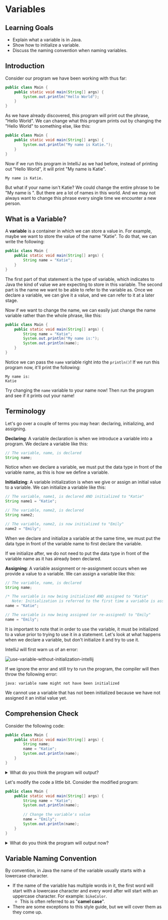 # Variables

## Learning Goals

- Explain what a variable is in Java.
- Show how to initialize a variable.
- Discuss the naming convention when naming variables.

## Introduction

Consider our program we have been working with thus far:

```java
public class Main {
    public static void main(String[] args) {
        System.out.println("Hello World");
    }
}
```

As we have already discovered, this program will print out the phrase,
"Hello World". We can change what this program prints out by changing the
"Hello World" to something else, like this:

```java
public class Main {
    public static void main(String[] args) {
        System.out.println("My name is Katie.");
    }
}
```

Now if we run this program in IntelliJ as we had before, instead of printing
out "Hello World", it will print "My name is Katie".

```text
My name is Katie.
```

But what if your name isn't Katie? We could change the entire phrase to be
"My name is <your name>". But there are a lot of names in this world. And we may
not always want to change this phrase every single time we encounter a new
person.

## What is a Variable?

A **variable** is a container in which we can store a value in. For example,
maybe we want to store the value of the name "Katie". To do that, we can write
the following:

```java
public class Main {
    public static void main(String[] args) {
        String name = "Katie";
    }
}
```

The first part of that statement is the type of variable, which indicates to
Java the kind of value we are expecting to store in this variable. The second
part is the name we want to be able to refer to the variable as. Once we declare
a variable, we can give it a value, and we can refer to it at a later stage.

Now if we want to change the name, we can easily just change the name variable
rather than the whole phrase, like this:

```java
public class Main {
    public static void main(String[] args) {
        String name = "Katie";
        System.out.println("My name is:");
        System.out.println(name);
    }
}
```

Notice we can pass the `name` variable right into the `println()`! If we run
this program now, it'll print the following:

```text
My name is:
Katie
```

Try changing the `name` variable to your name now! Then run the program and see
if it prints out your name!

## Terminology

Let's go over a couple of terms you may hear: declaring, initializing, and
assigning.

**Declaring**: A variable declaration is when we introduce a variable into
a program. We declare a variable like this:

```java
// The variable, name, is declared
String name;
```

Notice when we declare a variable, we must put the data type in front of the
variable name, as this is how we define a variable.

**Initializing**: A variable initialization is when we give or assign an initial
value to a variable. We can initialize a variable like this:

```java
// The variable, name1, is declared AND initialized to "Katie"
String name1 = "Katie";

// The variable, name2, is declared
String name2;

// The variable, name2, is now initialized to "Emily"
name2 = "Emily";
```

When we declare and initialize a variable at the same time, we must put the data
type in front of the variable name to first declare the variable.

If we initialize after, we do not need to put the data type in front of the
variable name as it has already been declared.

**Assigning**: A variable assignment or re-assignment occurs when we provide a
value to a variable. We can assign a variable like this:

```java
// The variable, name, is declared
String name;

/* The variable is now being initialized AND assigned to "Katie"
   Note: Initialization is referred to the first time a variable is assigned a value */     
name = "Katie";

// The variable is now being assigned (or re-assigned) to "Emily"
name = "Emily";
```

It is important to note that in order to use the variable, it must be
initialized to a value prior to trying to use it in a statement. Let's look at
what happens when we declare a variable, but don't initialize it and try to use
it.

IntelliJ will first warn us of an error:

![use-variable-without-initialization-intellij](https://curriculum-content.s3.amazonaws.com/java-mod-1/variables/intellij-use-variable-without-initialization.png)

If we ignore the error and still try to run the program, the compiler will then
throw the following error:

```text
java: variable name might not have been initialized
```

We cannot use a variable that has not been initialized because we have not
assigned it an initial value yet.

## Comprehension Check

Consider the following code:

```java
public class Main {
    public static void main(String[] args) {
        String name;
        name = "Katie";
        System.out.println(name);
    }
}
```

<details>
    <summary>What do you think the program will output?</summary>

  <p>Answer: <br>
     <p><code>Katie</code></p>
  </p>

  <p>Even though the variable, <code>name</code>, is declared on a different line from where it is initialized, it will still assign the <code>name</code> variable to "Katie".</p>
  <p>In this case, it would make more sense for us to just initialize the variable to the value, "Katie", but this is just another possibility for demonstration purposes.</p>

</details>

Let's modify the code a little bit. Consider the modified program:

```java
public class Main {
    public static void main(String[] args) {
        String name = "Katie";
        System.out.println(name);
        
        // Change the variable's value
        name = "Emily";
        System.out.println(name);
    }
}
```

<details>
    <summary>What do you think the program will output now?</summary>

  <p>Answer: <br>
     <p><code>Katie</code></p>
     <p style="margin-top: -18px"><code>Emily</code></p>
  </p>

  <p>We re-assign the variable <code>name</code> to "Emily" halfway through the program. Therefore, when we do that, if we print out the <code>name</code>variable again, it will now print the re-assigned value.</p>

</details>

## Variable Naming Convention

By convention, in Java the name of the variable usually starts with a lowercase
character.

- If the name of the variable has multiple words in it, the first word will start
  with a lowercase character and every word after will start with an uppercase
  character. For example: `bikeColor`.
  - This is often referred to as "**camel case**".
- There are some exceptions to this style guide, but we will cover them as they
  come up.
